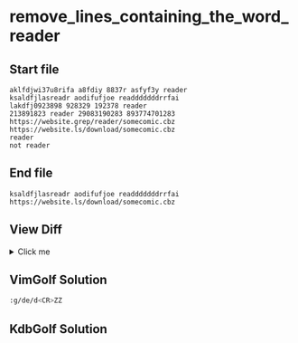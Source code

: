 # remove_lines_containing_the_word_reader
## Start file
```
aklfdjwi37u8rifa a8fdiy 8837r asfyf3y reader
ksaldfjlasreadr aodifufjoe readddddddrrfai 
lakdfj0923898 928329 192378 reader
213891823 reader 29083190283 893774701283
https://website.grep/reader/somecomic.cbz
https://website.ls/download/somecomic.cbz
reader
not reader
```
## End file
```
ksaldfjlasreadr aodifufjoe readddddddrrfai 
https://website.ls/download/somecomic.cbz
```
## View Diff
<details><summary>Click me</summary>

```
1d0
< aklfdjwi37u8rifa a8fdiy 8837r asfyf3y reader
3,5d1
< lakdfj0923898 928329 192378 reader
< 213891823 reader 29083190283 893774701283
< https://website.grep/reader/somecomic.cbz
7,8d2
< reader
< not reader
```
</details>

## VimGolf Solution
```sh
:g/de/d<CR>ZZ
```
## KdbGolf Solution
```q

```
